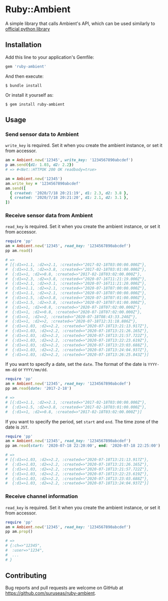 # Ruby::Ambient

A simple library that calls Ambient's API, which can be used similarly to [official python library](https://github.com/AmbientDataInc/ambient-python-lib)

## Installation

Add this line to your application's Gemfile:

```ruby
gem 'ruby-ambient'
```

And then execute:

    $ bundle install

Or install it yourself as:

    $ gem install ruby-ambient

## Usage

### Send sensor data to Ambient

`write_key` is required. Set it when you create the ambient instance, or set it from accessor.

```ruby
am = Ambient.new('12345', write_key: '1234567890abcdef')
p am.send({d1: 1.03, d2: 2.2})
# => #<Net::HTTPOK 200 OK readbody=true>
```

```ruby
am = Ambient.new('12345')
am.write_key = '1234567890abcdef'
am.send([
  { created: '2020/7/18 20:21:19', d1: 2.3, d2: 3.8 },
  { created: '2020/7/18 20:21:20', d1: 2.1, d2: 3.1 },
])
```

### Receive sensor data from Ambient

`read_key` is required. Set it when you create the ambient instance, or set it from accessor.

```ruby
require 'pp'
am = Ambient.new('12345', read_key: '1234567890abcdef')
pp am.read()

# => 
# [{:d1=>1.1, :d2=>2.1, :created=>"2017-02-18T03:00:00.000Z"},
#  {:d1=>1.5, :d2=>3.8, :created=>"2017-02-18T03:01:00.000Z"},
#  {:d1=>1, :d2=>0.8, :created=>"2017-02-18T03:02:00.000Z"},
#  {:d1=>2.3, :d2=>3.8, :created=>"2020-07-16T11:21:19.000Z"},
#  {:d1=>2.1, :d2=>3.1, :created=>"2020-07-16T11:21:20.000Z"},
#  {:d1=>1.1, :d2=>2.1, :created=>"2020-07-18T07:00:00.000Z"},
#  {:d1=>1.1, :d2=>2.1, :created=>"2020-07-18T07:00:00.000Z"},
#  {:d1=>1.5, :d2=>3.8, :created=>"2020-07-18T07:01:00.000Z"},
#  {:d1=>1.5, :d2=>3.8, :created=>"2020-07-18T07:01:00.000Z"},
#  {:d1=>1, :d2=>0.8, :created=>"2020-07-18T07:02:00.000Z"},
#  {:d1=>1, :d2=>0.8, :created=>"2020-07-18T07:02:00.000Z"},
#  {:d1=>1, :d2=>2, :created=>"2020-07-18T08:43:33.240Z"},
#  {:d1=>1, :d2=>2, :created=>"2020-07-18T12:31:18.886Z"},
#  {:d1=>1.03, :d2=>2.2, :created=>"2020-07-18T13:21:13.917Z"},
#  {:d1=>1.03, :d2=>2.2, :created=>"2020-07-18T13:21:26.165Z"},
#  {:d1=>1.03, :d2=>2.2, :created=>"2020-07-18T13:21:57.722Z"},
#  {:d1=>1.03, :d2=>2.2, :created=>"2020-07-18T13:22:23.619Z"},
#  {:d1=>1.03, :d2=>2.2, :created=>"2020-07-18T13:23:03.688Z"},
#  {:d1=>1.03, :d2=>2.2, :created=>"2020-07-18T13:24:04.937Z"},
#  {:d1=>1.03, :d2=>2.2, :created=>"2020-07-18T13:26:25.843Z"}]
```

If you want to specify a date, set the `date`.
The format of the date is `YYYY-mm-dd` or `YYYY/mm/dd`.


```ruby
require 'pp'
am = Ambient.new('12345', read_key: '1234567890abcdef')
pp am.read(date: '2017-2-18')

# => 
# [{:d1=>1.1, :d2=>2.1, :created=>"2017-02-18T03:00:00.000Z"},
#  {:d1=>1.5, :d2=>3.8, :created=>"2017-02-18T03:01:00.000Z"},
#  {:d1=>1, :d2=>0.8, :created=>"2017-02-18T03:02:00.000Z"}]
```

If you want to specify the period, set `start` and `end`.
The time zone of the date is `JST`.

```ruby
require 'pp'
am = Ambient.new('12345', read_key: '1234567890abcdef')
pp am.read(start: '2020-07-18 22:20:00', end: '2020-07-18 22:25:00')

# => 
# [{:d1=>1.03, :d2=>2.2, :created=>"2020-07-18T13:21:13.917Z"},
#  {:d1=>1.03, :d2=>2.2, :created=>"2020-07-18T13:21:26.165Z"},
#  {:d1=>1.03, :d2=>2.2, :created=>"2020-07-18T13:21:57.722Z"},
#  {:d1=>1.03, :d2=>2.2, :created=>"2020-07-18T13:22:23.619Z"},
#  {:d1=>1.03, :d2=>2.2, :created=>"2020-07-18T13:23:03.688Z"},
#  {:d1=>1.03, :d2=>2.2, :created=>"2020-07-18T13:24:04.937Z"}]
```

### Receive channel information

`read_key` is required. Set it when you create the ambient instance, or set it from accessor.

```ruby
require 'pp'
am = Ambient.new('12345', read_key: '1234567890abcdef')
pp am.prop()

# =>
# {:ch=>"12345",
#  :user=>"1234",
#  ...
# }
```

## Contributing

Bug reports and pull requests are welcome on GitHub at https://github.com/suruseas/ruby-ambient.

